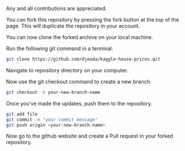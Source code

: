 Any and all contributions are appreciated.

You can fork this repository by pressing the fork button at the top of the page.  This will duplicate the repository in your account.

You can now clone the forked archive on your local machine.

Run the following git command in a terminal:

```bash
git clone https://github.com/djeada/kaggle-house-prices.git
```

Navigate to repository directory on your computer.

Now use the git checkout command to create a new branch:

```bash
git checkout -b your-new-branch-name
```

Once you've made the updates, push them to the repository.

```bash
git add file
git commit -m "your commit message"
git push origin <your-new-branch-name>
```

Now go to the github website and create a Pull request in your forked repository.
